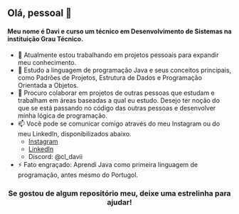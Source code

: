 ## Olá, pessoal 👋

<h4>
Meu nome é Davi e curso um técnico em Desenvolvimento de Sistemas na instituição Grau Técnico.
</h4>

- 🔭 Atualmente estou trabalhando em projetos pessoais para expandir meu conhecimento.
- 🌱 Estudo a linguagem de programação Java e seus conceitos principais, como Padrões de Projetos, Estrutura de Dados e Programação Orientada a Objetos.
- 👯 Procuro colaborar em projetos de outras pessoas que estudam e trabalham em áreas baseadas a qual eu estudo. Desejo ter noção do que se está passando no código das outras pessoas e desenvolver minha lógica de programação.
- 📫 Você pode se comunicar comigo através do meu Instagram ou do meu LinkedIn, disponibilizados abaixo.
    - [Instagram](https://www.instagram.com/cl.davii/)
    - [LinkedIn](https://www.linkedin.com/in/cl-davii/)
    - Discord: @cl_davii
- ⚡ Fato engraçado: Aprendi Java como primeira linguagem de programação, antes mesmo do Portugol.

<footer align="center">
<h3>
Se gostou de algum repositório meu, deixe uma estrelinha para ajudar!
</h3>
</footer>

